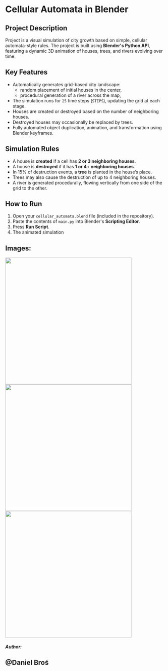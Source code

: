 # Cellular Automata in Blender

## Project Description

Project is a visual simulation of city growth based on simple, cellular automata-style rules. The project is built using **Blender's Python API**, featuring a dynamic 3D animation of houses, trees, and rivers evolving over time.

## Key Features

- Automatically generates grid-based city landscape:
  - random placement of initial houses in the center,
  - procedural generation of a river across the map,
- The simulation runs for `25` time steps (`STEPS`), updating the grid at each stage.
- Houses are created or destroyed based on the number of neighboring houses.
- Destroyed houses may occasionally be replaced by trees.
- Fully automated object duplication, animation, and transformation using Blender keyframes.


## Simulation Rules

- A house is **created** if a cell has **2 or 3 neighboring houses**.
- A house is **destroyed** if it has **1 or 4+ neighboring houses**.
- In 15% of destruction events, a **tree** is planted in the house’s place.
- Trees may also cause the destruction of up to 4 neighboring houses.
- A river is generated procedurally, flowing vertically from one side of the grid to the other.

## How to Run

1. Open your `cellular_automata.blend` file (included in the repository).
2. Paste the contents of `main.py` into Blender's **Scripting Editor**.
3. Press **Run Script**.
4. The animated simulation

## Images: 

<img src="https://github.com/user-attachments/assets/3abd01ab-59d3-49ce-ad6d-6bcb7fe54ec7" width="400">


<img src="https://github.com/user-attachments/assets/6f84e15a-3183-4377-a729-e3aa9b1ab300" width="400">

<img src ="https://github.com/user-attachments/assets/8c1d207a-0c93-4d6b-a816-6866f439e40b" width="400">

##### Author:
## @Daniel Broś
